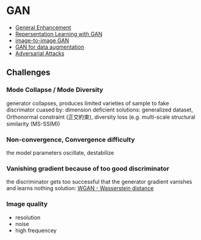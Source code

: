 # GAN
* [General Enhancement](/generative_models/GAN_general.md)
* [Repersentation Learning with GAN](/generative_models/GAN_repersentation_learning.md)
* [image-to-image GAN](/generative_models/GAN_image2image.md)
* [GAN for data augmentation](/generative_models/GAN_for_data_augmentation.md)
* [Adversarial Attacks](/generative_models/adversarial_attacks.md)

## Challenges
### Mode Collapse / Mode Diversity
generator collapses, produces limited varieties of sample to fake discrimator
cuased by: dimension deficient
solutions:  generalized dataset, Orthonormal constraint (正交約束), diversity loss (e.g. multi-scale structural similarity (MS-SSIM))
### Non-convergence, Convergence difficulty
the model parameters oscillate, destabilize
### Vanishing gradient because of too good discriminator
the discriminator gets too successful that the generator gradient vanishes and learns nothing
solution: [WGAN - Wasserstein distance]()
### Image quality
* resolution
* noise
* high frequencey